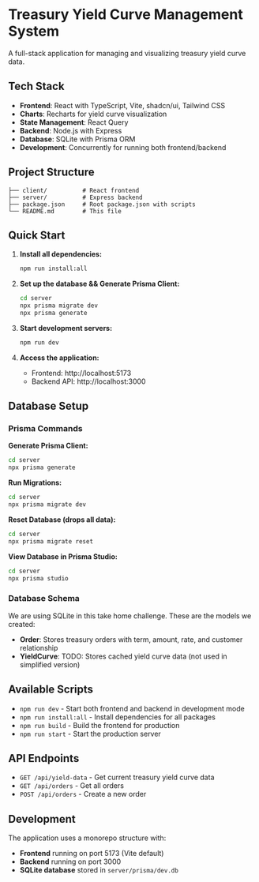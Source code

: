 # Treasury Yield Curve Management System

A full-stack application for managing and visualizing treasury yield curve data.

## Tech Stack

- **Frontend**: React with TypeScript, Vite, shadcn/ui, Tailwind CSS
- **Charts**: Recharts for yield curve visualization
- **State Management**: React Query
- **Backend**: Node.js with Express
- **Database**: SQLite with Prisma ORM
- **Development**: Concurrently for running both frontend/backend

## Project Structure

```
├── client/          # React frontend
├── server/          # Express backend
├── package.json     # Root package.json with scripts
└── README.md        # This file
```

## Quick Start

1. **Install all dependencies:**
   ```bash
   npm run install:all
   ```

2. **Set up the database && Generate Prisma Client:**
   ```bash
   cd server
   npx prisma migrate dev
   npx prisma generate
   ```

3. **Start development servers:**
   ```bash
   npm run dev
   ```

4. **Access the application:**
   - Frontend: http://localhost:5173
   - Backend API: http://localhost:3000

## Database Setup

### Prisma Commands

**Generate Prisma Client:**
```bash
cd server
npx prisma generate
```

**Run Migrations:**
```bash
cd server
npx prisma migrate dev
```

**Reset Database (drops all data):**
```bash
cd server
npx prisma migrate reset
```

**View Database in Prisma Studio:**
```bash
cd server
npx prisma studio
```

### Database Schema

We are using SQLite in this take home challenge. These are the models we created:
- **Order**: Stores treasury orders with term, amount, rate, and customer relationship
- **YieldCurve**: TODO: Stores cached yield curve data (not used in simplified version) 

## Available Scripts

- `npm run dev` - Start both frontend and backend in development mode
- `npm run install:all` - Install dependencies for all packages
- `npm run build` - Build the frontend for production
- `npm run start` - Start the production server

## API Endpoints

- `GET /api/yield-data` - Get current treasury yield curve data
- `GET /api/orders` - Get all orders
- `POST /api/orders` - Create a new order

## Development

The application uses a monorepo structure with:
- **Frontend** running on port 5173 (Vite default)
- **Backend** running on port 3000
- **SQLite database** stored in `server/prisma/dev.db` 